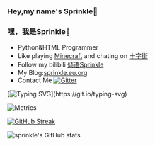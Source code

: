 ### Hey,my name's Sprinkle👋
### 嘿，我是Sprinkle👋
- Python&HTML Programmer
- Like playing [Minecraft](https://minecraft.net) and chating on [十字街](http://crosst.chat)
- Follow my bilibili [倾语Sprinkle](https://space.bilibili.com/504151731)
- My Blog:[sprinkle.eu.org](https://sprinkle.eu.org)
- Contact Me [![Gitter](https://badges.gitter.im/im-spr/chat.svg)](https://gitter.im/im-spr/chat?utm_source=badge&utm_medium=badge&utm_campaign=pr-badge&utm_content=body_badge)

[![Typing SVG](https://readme-typing-svg.herokuapp.com?color=%23989898&lines=%E5%97%A8(%C2%B4-%CF%89-%60)%2C%E6%88%91%E6%98%AFSprinkle%2C%E9%AB%98%E4%B8%AD%E7%94%9F!;%E6%9C%80%E8%BF%91%E5%9C%A8%E5%AD%A6HTML%2Cjs%2Ccss%2C%E4%BC%9A%E4%B8%80%E7%82%B9Python;(%E4%B8%8D%E8%BF%87%E5%A5%BD%E5%83%8F%E5%BE%88%E4%B9%85%E6%B2%A1%E5%86%99%E8%BF%87Python%E4%BA%86...);%E5%96%9C%E6%AC%A2%E5%9C%A8%E5%8D%81%E5%AD%97%E8%A1%97%E8%81%8A%E5%A4%A9%2C%E7%8E%A9%E6%88%91%E7%9A%84%E4%B8%96%E7%95%8C(%CF%83%E2%80%B2%E2%96%BD%E2%80%B5)%E2%80%B2%E2%96%BD%E2%80%B5)](https://git.io/typing-svg)

![Metrics](https://metrics.lecoq.io/pntang?template=terminal&isocalendar=1&languages=1&projects=1&people=1&activity=1&repositories=1&introduction=1&pagespeed=1&repositories=100&repositories.batch=100&repositories.forks=false&repositories.affiliations=owner&isocalendar.duration=half-year&languages.limit=8&languages.threshold=0%25&languages.colors=github&languages.sections=most-used&languages.indepth=false&languages.analysis.timeout=15&languages.categories=markup%2C%20programming&languages.recent.categories=markup%2C%20programming&languages.recent.load=300&languages.recent.days=14&people.limit=24&people.identicons=false&people.identicons.hide=false&people.size=28&people.types=followers%2C%20following&people.shuffle=false&projects.limit=4&projects.descriptions=false&activity.limit=5&activity.load=300&activity.days=14&activity.visibility=all&activity.timestamps=false&activity.filter=all&introduction.title=true&pagespeed.url=.user.website&pagespeed.detailed=false&pagespeed.screenshot=false&config.timezone=Asia%2FShanghai)

[![GitHub Streak](http://github-readme-streak-stats.herokuapp.com?user=pntang&theme=tokyonight&date_format=M%20j%5B%2C%20Y%5D)](https://git.io/streak-stats)

![sprinkle's GitHub stats](https://github-readme-stats.vercel.app/api?username=pntang&theme=github_dark&show_icons=true)

